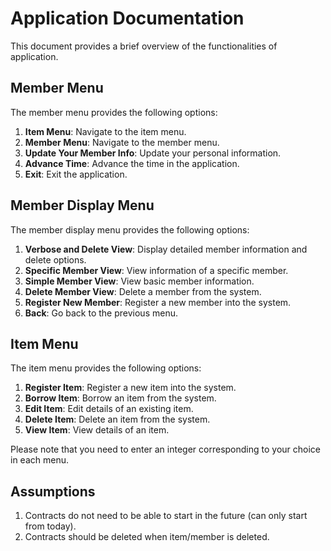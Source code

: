 # Application Documentation

This document provides a brief overview of the functionalities of application.

## Member Menu

The member menu provides the following options:

1. **Item Menu**: Navigate to the item menu.
2. **Member Menu**: Navigate to the member menu.
3. **Update Your Member Info**: Update your personal information.
4. **Advance Time**: Advance the time in the application.
5. **Exit**: Exit the application.

## Member Display Menu

The member display menu provides the following options:

1. **Verbose and Delete View**: Display detailed member information and delete options.
2. **Specific Member View**: View information of a specific member.
3. **Simple Member View**: View basic member information.
4. **Delete Member View**: Delete a member from the system.
5. **Register New Member**: Register a new member into the system.
6. **Back**: Go back to the previous menu.

## Item Menu

The item menu provides the following options:
 
1. **Register Item**: Register a new item into the system.
2. **Borrow Item**: Borrow an item from the system.
3. **Edit Item**: Edit details of an existing item.
4. **Delete Item**: Delete an item from the system.
5. **View Item**: View details of an item.

Please note that you need to enter an integer corresponding to your choice in each menu.

## Assumptions
1. Contracts do not need to  be able to start in the future (can only start from today).
2. Contracts should be deleted when item/member is deleted.


